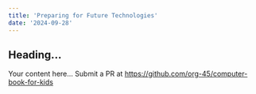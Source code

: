 ```yaml
---
title: 'Preparing for Future Technologies'
date: '2024-09-28'
---
```


## Heading...
Your content here...
Submit a PR at https://github.com/org-45/computer-book-for-kids
